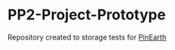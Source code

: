# PP2-Project-Prototype
Repository created to storage tests for [PinEarth](github.com/SeijiNoda/Projeto_de_Pratica_Profissional_II)  
